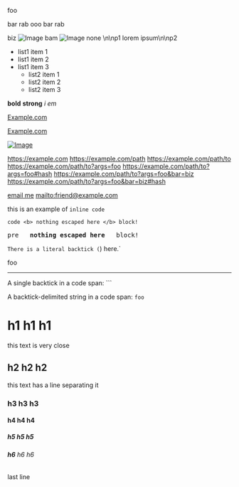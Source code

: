 foo

bar rab ooo bar rab

biz ![Image](src.png "title title") bam ![Image](src.png) none \n\np1 lorem ipsum\n\np2

* list1 item 1
* list1 item 2
* list1 item 3
  * list2 item 1
  * list2 item 2
  * list2 item 3

**bold**
**strong**
_i_
_em_

[Example.com](https://example.com/root)

[Example.com](https://example.com/target=blank)

<a href='https://example.com/target=blank'>![Image](/img_in_a.png)</a>

<https://example.com>
<https://example.com/path>
<https://example.com/path/to>
<https://example.com/path/to?args=foo>
<https://example.com/path/to?args=foo#hash>
<https://example.com/path/to?args=foo&bar=biz>
<https://example.com/path/to?args=foo&bar=biz#hash>

[email me](mailto:friend@example.com)
<mailto:friend@example.com>

<!-- comment here! -->
<!-- comment here too ! | foo="bar" data-foo="[goo]" -->

this is an example of `inline code`

`code <b> nothing escaped here </b> block!`

<pre>pre  <b> nothing escaped here </b>  block!</pre>

`There is a literal backtick (`) here.`

foo

---

A single backtick in a code span: ```

A backtick-delimited string in a code span: ``foo``

# **h1** h1 h1

this text is very close

## **h2** h2 h2

this text has a line separating it

### **h3** h3 h3

#### **h4** h4 h4

##### **h5** h5 h5

###### **h6** h6 h6

last line